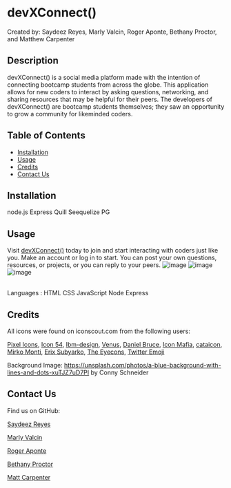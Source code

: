 # devXConnect()
  Created by: Saydeez Reyes, Marly Valcin, Roger Aponte, Bethany Proctor, and Matthew Carpenter

  ## Description
  devXConnect() is a social media platform made with the intention of connecting bootcamp students from across the globe. This application allows for new coders to interact by asking questions, networking, and sharing resources that may be helpful for their peers. The developers of devXConnect() are bootcamp students themselves; they saw an opportunity to grow a community for likeminded coders.

  ## Table of Contents
  * [Installation](#installation)
  * [Usage](#usage)
  * [Credits](#credits)
  * [Contact Us](#contact-us)
  

  ## Installation
  node.js Express Quill Seequelize PG

  ## Usage
  Visit <a href="https://dev-x-connect1.onrender.com/">devXConnect()</a> today to join and start interacting with coders just like you. Make an account or log in to start. You can post your own questions, resources, or projects, or you can reply to your peers. 
  ![image](https://github.com/MarlyV1/dev-x-connect1/assets/160694396/23d23e3b-72b4-42c7-b74a-9f4401fefd93)
![image](https://github.com/MarlyV1/dev-x-connect1/assets/160694396/23d23e3b-72b4-42c7-b74a-9f4401fefd93)
![image](https://github.com/MarlyV1/dev-x-connect1/assets/160694396/23d23e3b-72b4-42c7-b74a-9f4401fefd93)


  </br>
  Languages : HTML CSS JavaScript Node Express

  ## Credits

  All icons were found on iconscout.com from the following users:

<a href="https://iconscout.com/contributors/pixel-icons" class="text-underline font-size-sm" target="_blank">Pixel Icons</a>,
<a href="https://iconscout.com/contributors/icon-54" class="text-underline font-size-sm" target="_blank">Icon 54</a>,
<a href="https://iconscout.com/contributors/ibm-design" class="text-underline font-size-sm">Ibm-design</a>,
  <a href="https://iconscout.com/contributors/graphic-room" class="text-underline font-size-sm" target="_blank">Venus</a>,
<a href="https://iconscout.com/contributors/daniel-bruce" class="text-underline font-size-sm" target="_blank">Daniel Bruce</a>,
<a href="https://iconscout.com/contributors/icon-mafia" class="text-underline font-size-sm" target="_blank">Icon Mafia</a>,
<a href="https://iconscout.com/contributors/cataicon" class="text-underline font-size-sm" target="_blank">cataicon</a>,
<a href="https://iconscout.com/contributors/mirko-monti" class="text-underline font-size-sm" target="_blank">Mirko Monti</a>,
<a href="https://iconscout.com/contributors/erix" class="text-underline font-size-sm" target="_blank">Erix Subyarko</a>,
<a href="https://iconscout.com/contributors/the-eyecons" class="text-underline font-size-sm">The Eyecons</a>,
<a href="https://iconscout.com/contributors/twitter-inc" class="text-underline font-size-sm">Twitter Emoji</a>
  
Background Image: https://unsplash.com/photos/a-blue-background-with-lines-and-dots-xuTJZ7uD7PI by Conny Schneider

  ## Contact Us
  Find us on GitHub: 

<a href="https://github.com/Saydeezr">Saydeez Reyes</a>

<a href="https://github.com/MarlyV1">Marly Valcin</a>

<a href="https://github.com/rogretheekyogre">Roger Aponte</a>

<a href="https://github.com/BethanyProctor">Bethany Proctor</a>

<a href="https://github.com/Matt-Carpenter-12">Matt Carpenter</a>
  
